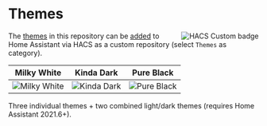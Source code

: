 <!-- markdownlint-disable MD033 -->

# Themes

<img src="https://img.shields.io/badge/HACS-Custom-blue.svg?style=for-the-badge" alt="HACS Custom badge" align="right">

The [themes](./themes) in this repository can be [added](https://hacs.xyz/docs/faq/custom_repositories) to Home Assistant via HACS as a custom repository (select `Themes` as category).

| **Milky White** | **Kinda Dark** | **Pure Black** |
| :-: | :-: | :-: |
| ![Milky White](https://user-images.githubusercontent.com/19761269/114695988-cf353700-9d39-11eb-92d9-9a4a5c181f32.PNG) | ![Kinda Dark](https://user-images.githubusercontent.com/19761269/114695994-d0666400-9d39-11eb-9f05-a03f7793c7f9.PNG) | ![Pure Black](https://user-images.githubusercontent.com/19761269/114695952-c9d7ec80-9d39-11eb-9632-628cb446678e.PNG) |

Three individual themes + two combined light/dark themes (requires Home Assistant 2021.6+).